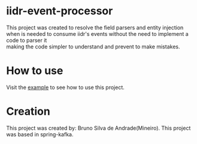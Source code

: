 # iidr-event-processor
This project was created to resolve the field parsers and entity injection <br/> 
when is needed to consume iidr's events without the need to implement a code to parser it<br/>
making the code simpler to understand and prevent to make mistakes.
# How to use
Visit the [example](example/) to see how to use this project.

# Creation
This project was created by: Bruno Silva de Andrade(Mineiro).
This project was based in spring-kafka.
